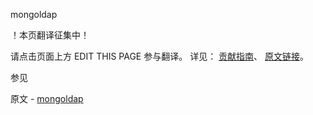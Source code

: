  mongoldap

 ！本页翻译征集中！

请点击页面上方 EDIT THIS PAGE 参与翻译。
详见：
[贡献指南]( https://github.com/whaleal/MongoDB-Manual-zh/blob/master/CONTRIBUTING.md )、
[原文链接](  https://docs.mongodb.com/manual/reference/program/mongoldap/  )。

 参见

原文 - [mongoldap]( https://docs.mongodb.com/manual/reference/program/mongoldap/ )

